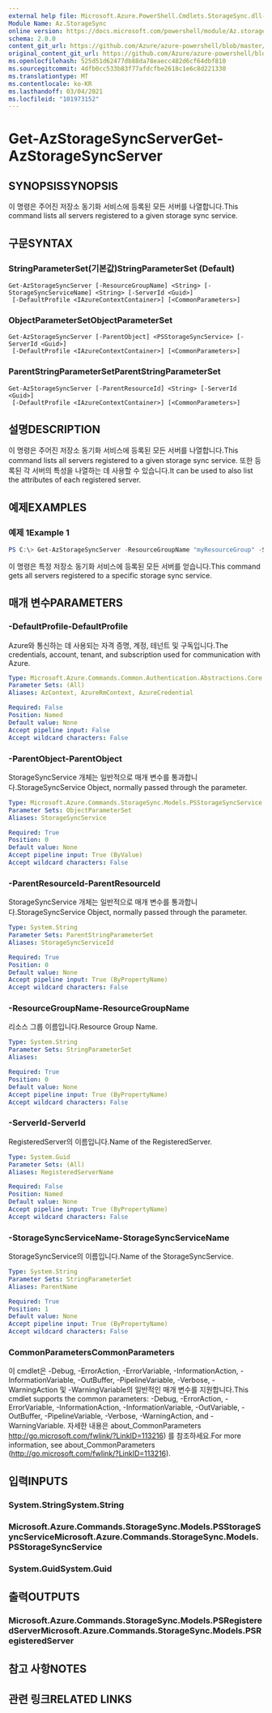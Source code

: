 ```yaml
---
external help file: Microsoft.Azure.PowerShell.Cmdlets.StorageSync.dll-Help.xml
Module Name: Az.StorageSync
online version: https://docs.microsoft.com/powershell/module/Az.storagesync/get-Azstoragesyncserver
schema: 2.0.0
content_git_url: https://github.com/Azure/azure-powershell/blob/master/src/StorageSync/StorageSync/help/Get-AzStorageSyncServer.md
original_content_git_url: https://github.com/Azure/azure-powershell/blob/master/src/StorageSync/StorageSync/help/Get-AzStorageSyncServer.md
ms.openlocfilehash: 525d51d62477db88da78eaecc482d6cf64dbf810
ms.sourcegitcommit: 4dfb0cc533b83f77afdcfbe2618c1e6c8d221330
ms.translationtype: MT
ms.contentlocale: ko-KR
ms.lasthandoff: 03/04/2021
ms.locfileid: "101973152"
---
```

# <span data-ttu-id="b9dfe-101">Get-AzStorageSyncServer</span><span class="sxs-lookup"><span data-stu-id="b9dfe-101">Get-AzStorageSyncServer</span></span>

## <span data-ttu-id="b9dfe-102">SYNOPSIS</span><span class="sxs-lookup"><span data-stu-id="b9dfe-102">SYNOPSIS</span></span>
<span data-ttu-id="b9dfe-103">이 명령은 주어진 저장소 동기화 서비스에 등록된 모든 서버를 나열합니다.</span><span class="sxs-lookup"><span data-stu-id="b9dfe-103">This command lists all servers registered to a given storage sync service.</span></span>

## <span data-ttu-id="b9dfe-104">구문</span><span class="sxs-lookup"><span data-stu-id="b9dfe-104">SYNTAX</span></span>

### <span data-ttu-id="b9dfe-105">StringParameterSet(기본값)</span><span class="sxs-lookup"><span data-stu-id="b9dfe-105">StringParameterSet (Default)</span></span>
```
Get-AzStorageSyncServer [-ResourceGroupName] <String> [-StorageSyncServiceName] <String> [-ServerId <Guid>]
 [-DefaultProfile <IAzureContextContainer>] [<CommonParameters>]
```

### <span data-ttu-id="b9dfe-106">ObjectParameterSet</span><span class="sxs-lookup"><span data-stu-id="b9dfe-106">ObjectParameterSet</span></span>
```
Get-AzStorageSyncServer [-ParentObject] <PSStorageSyncService> [-ServerId <Guid>]
 [-DefaultProfile <IAzureContextContainer>] [<CommonParameters>]
```

### <span data-ttu-id="b9dfe-107">ParentStringParameterSet</span><span class="sxs-lookup"><span data-stu-id="b9dfe-107">ParentStringParameterSet</span></span>
```
Get-AzStorageSyncServer [-ParentResourceId] <String> [-ServerId <Guid>]
 [-DefaultProfile <IAzureContextContainer>] [<CommonParameters>]
```

## <span data-ttu-id="b9dfe-108">설명</span><span class="sxs-lookup"><span data-stu-id="b9dfe-108">DESCRIPTION</span></span>
<span data-ttu-id="b9dfe-109">이 명령은 주어진 저장소 동기화 서비스에 등록된 모든 서버를 나열합니다.</span><span class="sxs-lookup"><span data-stu-id="b9dfe-109">This command lists all servers registered to a given storage sync service.</span></span> <span data-ttu-id="b9dfe-110">또한 등록된 각 서버의 특성을 나열하는 데 사용할 수 있습니다.</span><span class="sxs-lookup"><span data-stu-id="b9dfe-110">It can be used to also list the attributes of each registered server.</span></span>

## <span data-ttu-id="b9dfe-111">예제</span><span class="sxs-lookup"><span data-stu-id="b9dfe-111">EXAMPLES</span></span>

### <span data-ttu-id="b9dfe-112">예제 1</span><span class="sxs-lookup"><span data-stu-id="b9dfe-112">Example 1</span></span>
```powershell
PS C:\> Get-AzStorageSyncServer -ResourceGroupName "myResourceGroup" -StorageSyncServiceName "myStorageSyncServiceName"
```

<span data-ttu-id="b9dfe-113">이 명령은 특정 저장소 동기화 서비스에 등록된 모든 서버를 얻습니다.</span><span class="sxs-lookup"><span data-stu-id="b9dfe-113">This command gets all servers registered to a specific storage sync service.</span></span>

## <span data-ttu-id="b9dfe-114">매개 변수</span><span class="sxs-lookup"><span data-stu-id="b9dfe-114">PARAMETERS</span></span>

### <span data-ttu-id="b9dfe-115">-DefaultProfile</span><span class="sxs-lookup"><span data-stu-id="b9dfe-115">-DefaultProfile</span></span>
<span data-ttu-id="b9dfe-116">Azure와 통신하는 데 사용되는 자격 증명, 계정, 테넌트 및 구독입니다.</span><span class="sxs-lookup"><span data-stu-id="b9dfe-116">The credentials, account, tenant, and subscription used for communication with Azure.</span></span>

```yaml
Type: Microsoft.Azure.Commands.Common.Authentication.Abstractions.Core.IAzureContextContainer
Parameter Sets: (All)
Aliases: AzContext, AzureRmContext, AzureCredential

Required: False
Position: Named
Default value: None
Accept pipeline input: False
Accept wildcard characters: False
```

### <span data-ttu-id="b9dfe-117">-ParentObject</span><span class="sxs-lookup"><span data-stu-id="b9dfe-117">-ParentObject</span></span>
<span data-ttu-id="b9dfe-118">StorageSyncService 개체는 일반적으로 매개 변수를 통과합니다.</span><span class="sxs-lookup"><span data-stu-id="b9dfe-118">StorageSyncService Object, normally passed through the parameter.</span></span>

```yaml
Type: Microsoft.Azure.Commands.StorageSync.Models.PSStorageSyncService
Parameter Sets: ObjectParameterSet
Aliases: StorageSyncService

Required: True
Position: 0
Default value: None
Accept pipeline input: True (ByValue)
Accept wildcard characters: False
```

### <span data-ttu-id="b9dfe-119">-ParentResourceId</span><span class="sxs-lookup"><span data-stu-id="b9dfe-119">-ParentResourceId</span></span>
<span data-ttu-id="b9dfe-120">StorageSyncService 개체는 일반적으로 매개 변수를 통과합니다.</span><span class="sxs-lookup"><span data-stu-id="b9dfe-120">StorageSyncService Object, normally passed through the parameter.</span></span>

```yaml
Type: System.String
Parameter Sets: ParentStringParameterSet
Aliases: StorageSyncServiceId

Required: True
Position: 0
Default value: None
Accept pipeline input: True (ByPropertyName)
Accept wildcard characters: False
```

### <span data-ttu-id="b9dfe-121">-ResourceGroupName</span><span class="sxs-lookup"><span data-stu-id="b9dfe-121">-ResourceGroupName</span></span>
<span data-ttu-id="b9dfe-122">리소스 그룹 이름입니다.</span><span class="sxs-lookup"><span data-stu-id="b9dfe-122">Resource Group Name.</span></span>

```yaml
Type: System.String
Parameter Sets: StringParameterSet
Aliases:

Required: True
Position: 0
Default value: None
Accept pipeline input: True (ByPropertyName)
Accept wildcard characters: False
```

### <span data-ttu-id="b9dfe-123">-ServerId</span><span class="sxs-lookup"><span data-stu-id="b9dfe-123">-ServerId</span></span>
<span data-ttu-id="b9dfe-124">RegisteredServer의 이름입니다.</span><span class="sxs-lookup"><span data-stu-id="b9dfe-124">Name of the RegisteredServer.</span></span>

```yaml
Type: System.Guid
Parameter Sets: (All)
Aliases: RegisteredServerName

Required: False
Position: Named
Default value: None
Accept pipeline input: True (ByPropertyName)
Accept wildcard characters: False
```

### <span data-ttu-id="b9dfe-125">-StorageSyncServiceName</span><span class="sxs-lookup"><span data-stu-id="b9dfe-125">-StorageSyncServiceName</span></span>
<span data-ttu-id="b9dfe-126">StorageSyncService의 이름입니다.</span><span class="sxs-lookup"><span data-stu-id="b9dfe-126">Name of the StorageSyncService.</span></span>

```yaml
Type: System.String
Parameter Sets: StringParameterSet
Aliases: ParentName

Required: True
Position: 1
Default value: None
Accept pipeline input: True (ByPropertyName)
Accept wildcard characters: False
```

### <span data-ttu-id="b9dfe-127">CommonParameters</span><span class="sxs-lookup"><span data-stu-id="b9dfe-127">CommonParameters</span></span>
<span data-ttu-id="b9dfe-128">이 cmdlet은 -Debug, -ErrorAction, -ErrorVariable, -InformationAction, -InformationVariable, -OutBuffer, -PipelineVariable, -Verbose, -WarningAction 및 -WarningVariable의 일반적인 매개 변수를 지원합니다.</span><span class="sxs-lookup"><span data-stu-id="b9dfe-128">This cmdlet supports the common parameters: -Debug, -ErrorAction, -ErrorVariable, -InformationAction, -InformationVariable, -OutVariable, -OutBuffer, -PipelineVariable, -Verbose, -WarningAction, and -WarningVariable.</span></span> <span data-ttu-id="b9dfe-129">자세한 내용은 about_CommonParameters http://go.microsoft.com/fwlink/?LinkID=113216) 를 참조하세요.</span><span class="sxs-lookup"><span data-stu-id="b9dfe-129">For more information, see about_CommonParameters (http://go.microsoft.com/fwlink/?LinkID=113216).</span></span>

## <span data-ttu-id="b9dfe-130">입력</span><span class="sxs-lookup"><span data-stu-id="b9dfe-130">INPUTS</span></span>

### <span data-ttu-id="b9dfe-131">System.String</span><span class="sxs-lookup"><span data-stu-id="b9dfe-131">System.String</span></span>

### <span data-ttu-id="b9dfe-132">Microsoft.Azure.Commands.StorageSync.Models.PSStorageSyncService</span><span class="sxs-lookup"><span data-stu-id="b9dfe-132">Microsoft.Azure.Commands.StorageSync.Models.PSStorageSyncService</span></span>

### <span data-ttu-id="b9dfe-133">System.Guid</span><span class="sxs-lookup"><span data-stu-id="b9dfe-133">System.Guid</span></span>

## <span data-ttu-id="b9dfe-134">출력</span><span class="sxs-lookup"><span data-stu-id="b9dfe-134">OUTPUTS</span></span>

### <span data-ttu-id="b9dfe-135">Microsoft.Azure.Commands.StorageSync.Models.PSRegisteredServer</span><span class="sxs-lookup"><span data-stu-id="b9dfe-135">Microsoft.Azure.Commands.StorageSync.Models.PSRegisteredServer</span></span>

## <span data-ttu-id="b9dfe-136">참고 사항</span><span class="sxs-lookup"><span data-stu-id="b9dfe-136">NOTES</span></span>

## <span data-ttu-id="b9dfe-137">관련 링크</span><span class="sxs-lookup"><span data-stu-id="b9dfe-137">RELATED LINKS</span></span>
